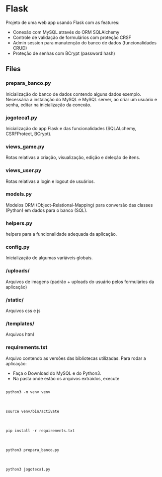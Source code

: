 # Flask

Projeto de uma web app usando Flask com as features:
- Conexão com MySQL através do ORM SQLAlchemy
- Controle de validação de formulários com proteção CRSF
- Admin session para manutenção do banco de dados (funcionalidades CRUD)
- Proteção de senhas com BCrypt (password hash)

## Files
### prepara_banco.py
Inicialização do banco de dados contendo alguns dados exemplo.
Necessária a instalação do MySQL e MySQL server, ao criar um usuário e senha, editar na inicialização da conexão.

### jogoteca1.py
Inicialização do app Flask e das funcionalidades (SQLALchemy, CSRFProtect, BCrypt).

### views_game.py
Rotas relativas a criação, visualização, edição e deleção de itens.

### views_user.py
Rotas relativas a login e logout de usuários.

### models.py
Modelos ORM (Object-Relational-Mapping) para conversão das classes (Python) em dados para o banco (SQL).

### helpers.py
helpers para a funcionalidade adequada da aplicação.

### config.py
Inicialização de algumas variáveis globais.

### /uploads/
Arquivos de imagens (padrão + uploads do usuário pelos formulários da aplicação)

### /static/
Arquivos css e js

### /templates/
Arquivos html

### requirements.txt
Arquivo contendo as versões das bibliotecas utilizadas. Para rodar a aplicação:
- Faça o Download do MySQL e do Python3.
- Na pasta onde estão os arquivos extraidos, execute
<code>
python3 -m venv venv
</code>
<br><br><code>
source venv/bin/activate
</code>
<br><br><code>
pip install -r requirements.txt
</code>
<br><br><code>
python3 prepara_banco.py
</code>
<br><br><code>
python3 jogoteca1.py
</code>



